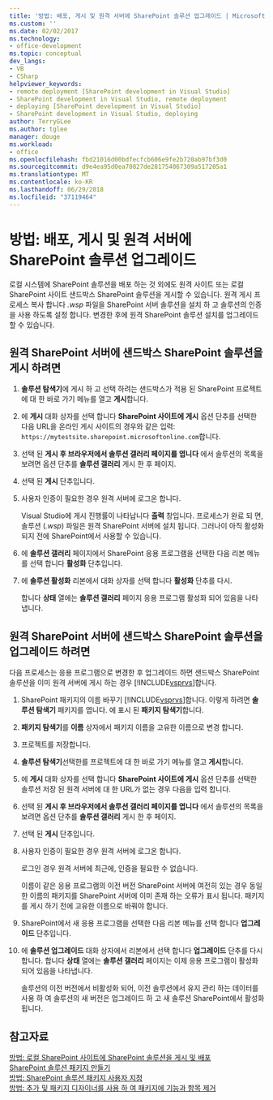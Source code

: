 ```yaml
---
title: '방법: 배포, 게시 및 원격 서버에 SharePoint 솔루션 업그레이드 | Microsoft Docs'
ms.custom: ''
ms.date: 02/02/2017
ms.technology:
- office-development
ms.topic: conceptual
dev_langs:
- VB
- CSharp
helpviewer_keywords:
- remote deployment [SharePoint development in Visual Studio]
- SharePoint development in Visual Studio, remote deployment
- deploying [SharePoint development in Visual Studio]
- SharePoint development in Visual Studio, deploying
author: TerryGLee
ms.author: tglee
manager: douge
ms.workload:
- office
ms.openlocfilehash: fbd21016d00bdfecfcb606e9fe2b720ab97bf3d0
ms.sourcegitcommit: d9e4ea95d0ea70827de281754067309a517205a1
ms.translationtype: MT
ms.contentlocale: ko-KR
ms.lasthandoff: 06/29/2018
ms.locfileid: "37119464"
---
```

# <a name="how-to-deploy-publish-and-upgrade-sharepoint-solutions-on-a-remote-server"></a>방법: 배포, 게시 및 원격 서버에 SharePoint 솔루션 업그레이드
  로컬 시스템에 SharePoint 솔루션을 배포 하는 것 외에도 원격 사이트 또는 로컬 SharePoint 사이트 샌드박스 SharePoint 솔루션을 게시할 수 있습니다. 원격 게시 프로세스 복사 합니다 *.wsp* 파일을 SharePoint 서버 솔루션을 설치 하 고 솔루션의 인증을 사용 하도록 설정 합니다. 변경한 후에 원격 SharePoint 솔루션 설치를 업그레이드할 수 있습니다.  
  
## <a name="to-publish-a-sandboxed-sharepoint-solution-to-a-remote-sharepoint-server"></a>원격 SharePoint 서버에 샌드박스 SharePoint 솔루션을 게시 하려면  
  
1.  **솔루션 탐색기**에 게시 하 고 선택 하려는 샌드박스가 적용 된 SharePoint 프로젝트에 대 한 바로 가기 메뉴를 열고 **게시**합니다.  
  
2.  에 **게시** 대화 상자를 선택 합니다 **SharePoint 사이트에 게시** 옵션 단추를 선택한 다음 URL을 온라인 게시 사이트의 경우와 같은 입력: `https://mytestsite.sharepoint.microsoftonline.com`합니다.  
  
3.  선택 된 **게시 후 브라우저에서 솔루션 갤러리 페이지를 엽니다** 에서 솔루션의 목록을 보려면 옵션 단추를 **솔루션 갤러리** 게시 한 후 페이지.  
  
4.  선택 된 **게시** 단추입니다.  
  
5.  사용자 인증이 필요한 경우 원격 서버에 로그온 합니다.  
  
     Visual Studio에 게시 진행률이 나타납니다 **출력** 창입니다. 프로세스가 완료 되 면, 솔루션 (*.wsp*) 파일은 원격 SharePoint 서버에 설치 됩니다. 그러나이 아직 활성화 되지 전에 SharePoint에서 사용할 수 있습니다.  
  
6.  에 **솔루션 갤러리** 페이지에서 SharePoint 응용 프로그램을 선택한 다음 리본 메뉴를 선택 합니다 **활성화** 단추입니다.  
  
7.  에 **솔루션 활성화** 리본에서 대화 상자를 선택 합니다 **활성화** 단추를 다시.  
  
     합니다 **상태** 열에는 **솔루션 갤러리** 페이지 응용 프로그램 활성화 되어 있음을 나타냅니다.  
  
## <a name="to-upgrade-a-sandboxed-sharepoint-solution-on-a-remote-sharepoint-server"></a>원격 SharePoint 서버에 샌드박스 SharePoint 솔루션을 업그레이드 하려면  
 다음 프로세스는 응용 프로그램으로 변경한 후 업그레이드 하면 샌드박스 SharePoint 솔루션을 이미 원격 서버에 게시 하는 경우 [!INCLUDE[vsprvs](../sharepoint/includes/vsprvs-md.md)]합니다.  
  
1.  SharePoint 패키지의 이름 바꾸기 [!INCLUDE[vsprvs](../sharepoint/includes/vsprvs-md.md)]합니다. 이렇게 하려면 **솔루션 탐색기** 패키지를 엽니다. 에 표시 된 **패키지 탐색기**합니다.  
  
2.  **패키지 탐색기**를 **이름** 상자에서 패키지 이름을 고유한 이름으로 변경 합니다.  
  
3.  프로젝트를 저장합니다.  
  
4.  **솔루션 탐색기**선택한를 프로젝트에 대 한 바로 가기 메뉴를 열고 **게시**합니다.  
  
5.  에 **게시** 대화 상자를 선택 합니다 **SharePoint 사이트에 게시** 옵션 단추를 선택한 솔루션 저장 된 원격 서버에 대 한 URL가 없는 경우 다음을 입력 합니다.  
  
6.  선택 된 **게시 후 브라우저에서 솔루션 갤러리 페이지를 엽니다** 에서 솔루션의 목록을 보려면 옵션 단추를 **솔루션 갤러리** 게시 한 후 페이지.  
  
7.  선택 된 **게시** 단추입니다.  
  
8.  사용자 인증이 필요한 경우 원격 서버에 로그온 합니다.  
  
     로그인 경우 원격 서버에 최근에, 인증을 필요한 수 없습니다.  
  
     이름이 같은 응용 프로그램의 이전 버전 SharePoint 서버에 여전히 있는 경우 동일한 이름의 패키지를 SharePoint 서버에 이미 존재 하는 오류가 표시 됩니다. 패키지를 게시 하기 전에 고유한 이름으로 바꿔야 합니다.  
  
9. SharePoint에서 새 응용 프로그램을 선택한 다음 리본 메뉴를 선택 합니다 **업그레이드** 단추입니다.  
  
10. 에 **솔루션 업그레이드** 대화 상자에서 리본에서 선택 합니다 **업그레이드** 단추를 다시 합니다. 합니다 **상태** 열에는 **솔루션 갤러리** 페이지는 이제 응용 프로그램이 활성화 되어 있음을 나타냅니다.  
  
     솔루션의 이전 버전에서 비활성화 되어, 이전 솔루션에서 유지 관리 하는 데이터를 사용 하 여 솔루션의 새 버전은 업그레이드 하 고 새 솔루션 SharePoint에서 활성화 됩니다.  
  
## <a name="see-also"></a>참고자료
 [방법: 로컬 SharePoint 사이트에 SharePoint 솔루션을 게시 및 배포](../sharepoint/how-to-deploy-and-publish-a-sharepoint-solution-to-a-local-sharepoint-site.md)   
 [SharePoint 솔루션 패키지 만들기](../sharepoint/creating-sharepoint-solution-packages.md)   
 [방법: SharePoint 솔루션 패키지 사용자 지정](../sharepoint/how-to-customize-a-sharepoint-solution-package.md)   
 [방법: 추가 및 패키지 디자이너를 사용 하 여 패키지에 기능과 항목 제거](../sharepoint/how-to-add-and-remove-features-and-items-to-a-package-by-using-the-package-designer.md)  
  
